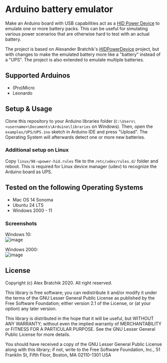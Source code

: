 # Arduino battery emulator
Make an Arduino board with USB capabilities act as a [HID Power Device](https://www.usb.org/sites/default/files/pdcv11.pdf) to emulate one or more battery packs. This can be useful for simulating various power scenarios that are otherwise hard to test with an actual battery.

The project is based on Alexander Bratchik's [HIDPowerDevice](https://github.com/abratchik/HIDPowerDevice) project, but with changes to make the emulated battery more like a "battery" instead of a "UPS". The project is also extended to emulate multiple batteries.

## Supported Arduinos
* (Pro)Micro
* Leonardo

## Setup & Usage
Clone this repository to your Arduino libraries folder (`C:\Users\<username>\Documents\Arduino\libraries` on Windows). Then, open the `examples/UPS/UPS.ino` sketch in Arduino IDE and press "Upload". The Operating System will afterwards detect one or more new batteries.

### Additional setup on Linux
Copy `linux/98-upower-hid.rules` file to the `/etc/udev/rules.d/` folder and reboot. This is required for Linux device manager (udev) to recognize the Arduino board as UPS. 

## Tested on the following Operating Systems
* Mac OS 14 Sonoma
* Ubuntu 24 LTS 
* Windows 2000 - 11

### Screenshots
Windows 10:  
![image](https://github.com/user-attachments/assets/1ed60c05-b280-4781-a16f-40c1f56f2a1c)

Windows 2000:  
![image](https://github.com/user-attachments/assets/e1bae398-1769-468a-80fb-083cc57f32b3)

## License
Copyright (c) Alex Bratchik 2020. All right reserved.

This library is free software; you can redistribute it and/or
modify it under the terms of the GNU Lesser General Public
License as published by the Free Software Foundation; either
version 2.1 of the License, or (at your option) any later version.

This library is distributed in the hope that it will be useful,
but WITHOUT ANY WARRANTY; without even the implied warranty of
MERCHANTABILITY or FITNESS FOR A PARTICULAR PURPOSE. See the GNU
Lesser General Public License for more details.

You should have received a copy of the GNU Lesser General Public
License along with this library; if not, write to the Free Software
Foundation, Inc., 51 Franklin St, Fifth Floor, Boston, MA 02110-1301 USA
